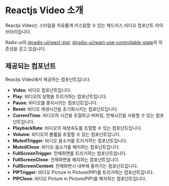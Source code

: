 # Reactjs Video 소개

Reactjs Video는 스타일을 자유롭게 커스텀할 수 있는 헤드리스 비디오 컴포넌트 라이브러리입니다.

Radix-ui의 [@radix-ui/react-slot](https://www.radix-ui.com/primitives/docs/utilities/slot), [@radix-ui/react-use-controllable-state](https://github.com/radix-ui/primitives/tree/main/packages/react/use-controllable-state)의 의존성을 갖고 있습니다.

## 제공되는 컴포넌트

Reactjs Video에서 제공하는 컴포넌트입니다.

- **Video**: 비디오 컴포넌트입니다.
- **Play**: 비디오의 실행을 트리거하는 컴포넌트입니다.
- **Pause**: 비디오를 중지시키는 컴포넌트입니다.
- **Reset**: 비디오 재생시간을 초기화시키는 컴포넌트입니다.
- **CurrentTime**: 비디오의 시간을 조절하고 버퍼링, 전체시간을 사용할 수 있는 컴포넌트입니다.
- **PlaybackRate**: 비디오의 재생속도를 조절할 수 있는 컴포넌트입니다.
- **Volume**: 비디오의 볼륨을 조절할 수 있는 컴포넌트입니다.
- **MutedTrigger**: 비디오 음소거를 트리거하는 컴포넌트입니다.
- **MutedClose**: 비디오 음소거를 해지하는 컴포넌트입니다.
- **FullScreenTrigger**: 전체화면를 트리거하는 컴포넌트입니다.
- **FullScreenClose**: 전체화면을 해지하는 컴포넌트입니다.
- **FullScreenContent**: 전체화면시 내부에 들어가는 컴포넌트입니다.
- **PIPTrigger**: 비디오 Picture in Picture(PIP)를 트리거하는 컴포넌트입니다.
- **PIPClose**: 비디오 Picture in Picture(PIP)를 해지하는 컴포넌트입니다.
